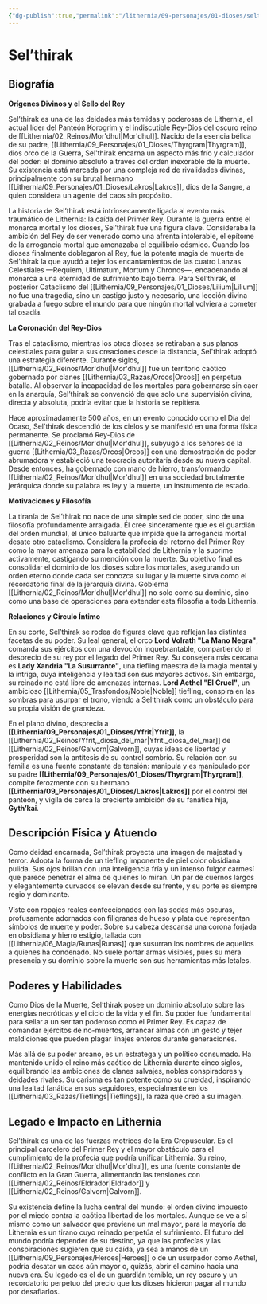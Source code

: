 ```yaml
---
{"dg-publish":true,"permalink":"/lithernia/09-personajes/01-dioses/selthirak/","tags":["dios","deidad","rey","tirano","muerte","orden","antagonista","tiefling","korogrim"]}
---
```


# Sel’thirak

## Biografía

**Orígenes Divinos y el Sello del Rey**

Sel’thirak es una de las deidades más temidas y poderosas de Lithernia, el actual líder del Panteón Korogrim y el indiscutible Rey-Dios del oscuro reino de [[Lithernia/02_Reinos/Mor'dhul\|Mor'dhul]]. Nacido de la esencia bélica de su padre, [[Lithernia/09_Personajes/01_Dioses/Thyrgram\|Thyrgram]], dios orco de la Guerra, Sel'thirak encarna un aspecto más frío y calculador del poder: el dominio absoluto a través del orden inexorable de la muerte. Su existencia está marcada por una compleja red de rivalidades divinas, principalmente con su brutal hermano [[Lithernia/09_Personajes/01_Dioses/Lakros\|Lakros]], dios de la Sangre, a quien considera un agente del caos sin propósito.

La historia de Sel’thirak está intrínsecamente ligada al evento más traumático de Lithernia: la caída del Primer Rey. Durante la guerra entre el monarca mortal y los dioses, Sel’thirak fue una figura clave. Consideraba la ambición del Rey de ser venerado como una afrenta intolerable, el epítome de la arrogancia mortal que amenazaba el equilibrio cósmico. Cuando los dioses finalmente doblegaron al Rey, fue la potente magia de muerte de Sel’thirak la que ayudó a tejer los encantamientos de las cuatro Lanzas Celestiales —Requiem, Ultimatum, Mortum y Chronos—, encadenando al monarca a una eternidad de sufrimiento bajo tierra. Para Sel’thirak, el posterior Cataclismo del [[Lithernia/09_Personajes/01_Dioses/Lilium\|Lilium]] no fue una tragedia, sino un castigo justo y necesario, una lección divina grabada a fuego sobre el mundo para que ningún mortal volviera a cometer tal osadía.

**La Coronación del Rey-Dios**

Tras el cataclismo, mientras los otros dioses se retiraban a sus planos celestiales para guiar a sus creaciones desde la distancia, Sel'thirak adoptó una estrategia diferente. Durante siglos, [[Lithernia/02_Reinos/Mor'dhul\|Mor'dhul]] fue un territorio caótico gobernado por clanes [[Lithernia/03_Razas/Orcos\|Orcos]] en perpetua batalla. Al observar la incapacidad de los mortales para gobernarse sin caer en la anarquía, Sel’thirak se convenció de que solo una supervisión divina, directa y absoluta, podría evitar que la historia se repitiera.

Hace aproximadamente 500 años, en un evento conocido como el Día del Ocaso, Sel'thirak descendió de los cielos y se manifestó en una forma física permanente. Se proclamó Rey-Dios de [[Lithernia/02_Reinos/Mor'dhul\|Mor'dhul]], subyugó a los señores de la guerra [[Lithernia/03_Razas/Orcos\|Orcos]] con una demostración de poder abrumadora y estableció una teocracia autoritaria desde su nueva capital. Desde entonces, ha gobernado con mano de hierro, transformando [[Lithernia/02_Reinos/Mor'dhul\|Mor'dhul]] en una sociedad brutalmente jerárquica donde su palabra es ley y la muerte, un instrumento de estado.

**Motivaciones y Filosofía**

La tiranía de Sel’thirak no nace de una simple sed de poder, sino de una filosofía profundamente arraigada. Él cree sinceramente que es el guardián del orden mundial, el único baluarte que impide que la arrogancia mortal desate otro cataclismo. Considera la profecía del retorno del Primer Rey como la mayor amenaza para la estabilidad de Lithernia y la suprime activamente, castigando su mención con la muerte. Su objetivo final es consolidar el dominio de los dioses sobre los mortales, asegurando un orden eterno donde cada ser conozca su lugar y la muerte sirva como el recordatorio final de la jerarquía divina. Gobierna [[Lithernia/02_Reinos/Mor'dhul\|Mor'dhul]] no solo como su dominio, sino como una base de operaciones para extender esta filosofía a toda Lithernia.

**Relaciones y Círculo Íntimo**

En su corte, Sel’thirak se rodea de figuras clave que reflejan las distintas facetas de su poder. Su leal general, el orco **Lord Volrath "La Mano Negra"**, comanda sus ejércitos con una devoción inquebrantable, compartiendo el desprecio de su rey por el legado del Primer Rey. Su consejera más cercana es **Lady Xandria "La Susurrante"**, una tiefling maestra de la magia mental y la intriga, cuya inteligencia y lealtad son sus mayores activos. Sin embargo, su reinado no está libre de amenazas internas. **Lord Aethel "El Cruel"**, un ambicioso [[Lithernia/05_Trasfondos/Noble\|Noble]] tiefling, conspira en las sombras para usurpar el trono, viendo a Sel’thirak como un obstáculo para su propia visión de grandeza.

En el plano divino, desprecia a **[[Lithernia/09_Personajes/01_Dioses/Yfrit\|Yfrit]]**, la [[Lithernia/02_Reinos/Yfrit,_diosa_del_mar\|Yfrit,_diosa_del_mar]] de [[Lithernia/02_Reinos/Galvorn\|Galvorn]], cuyas ideas de libertad y prosperidad son la antítesis de su control sombrío. Su relación con su familia es una fuente constante de tensión: manipula y es manipulado por su padre **[[Lithernia/09_Personajes/01_Dioses/Thyrgram\|Thyrgram]]**, compite ferozmente con su hermano **[[Lithernia/09_Personajes/01_Dioses/Lakros\|Lakros]]** por el control del panteón, y vigila de cerca la creciente ambición de su fanática hija, **Gyth’kai**.

## Descripción Física y Atuendo

Como deidad encarnada, Sel’thirak proyecta una imagen de majestad y terror. Adopta la forma de un tiefling imponente de piel color obsidiana pulida. Sus ojos brillan con una inteligencia fría y un intenso fulgor carmesí que parece penetrar el alma de quienes lo miran. Un par de cuernos largos y elegantemente curvados se elevan desde su frente, y su porte es siempre regio y dominante.

Viste con ropajes reales confeccionados con las sedas más oscuras, profusamente adornados con filigranas de hueso y plata que representan símbolos de muerte y poder. Sobre su cabeza descansa una corona forjada en obsidiana y hierro estigio, tallada con [[Lithernia/06_Magia/Runas\|Runas]] que susurran los nombres de aquellos a quienes ha condenado. No suele portar armas visibles, pues su mera presencia y su dominio sobre la muerte son sus herramientas más letales.

## Poderes y Habilidades

Como Dios de la Muerte, Sel’thirak posee un dominio absoluto sobre las energías necróticas y el ciclo de la vida y el fin. Su poder fue fundamental para sellar a un ser tan poderoso como el Primer Rey. Es capaz de comandar ejércitos de no-muertos, arrancar almas con un gesto y tejer maldiciones que pueden plagar linajes enteros durante generaciones.

Más allá de su poder arcano, es un estratega y un político consumado. Ha mantenido unido el reino más caótico de Lithernia durante cinco siglos, equilibrando las ambiciones de clanes salvajes, nobles conspiradores y deidades rivales. Su carisma es tan potente como su crueldad, inspirando una lealtad fanática en sus seguidores, especialmente en los [[Lithernia/03_Razas/Tieflings\|Tieflings]], la raza que creó a su imagen.

## Legado e Impacto en Lithernia

Sel’thirak es una de las fuerzas motrices de la Era Crepuscular. Es el principal carcelero del Primer Rey y el mayor obstáculo para el cumplimiento de la profecía que podría unificar Lithernia. Su reino, [[Lithernia/02_Reinos/Mor'dhul\|Mor'dhul]], es una fuente constante de conflicto en la Gran Guerra, alimentando las tensiones con [[Lithernia/02_Reinos/Eldrador\|Eldrador]] y [[Lithernia/02_Reinos/Galvorn\|Galvorn]].

Su existencia define la lucha central del mundo: el orden divino impuesto por el miedo contra la caótica libertad de los mortales. Aunque se ve a sí mismo como un salvador que previene un mal mayor, para la mayoría de Lithernia es un tirano cuyo reinado perpetúa el sufrimiento. El futuro del mundo podría depender de su destino, ya que las profecías y las conspiraciones sugieren que su caída, ya sea a manos de un [[Lithernia/09_Personajes/Heroes\|Heroes]] o de un usurpador como Aethel, podría desatar un caos aún mayor o, quizás, abrir el camino hacia una nueva era. Su legado es el de un guardián temible, un rey oscuro y un recordatorio perpetuo del precio que los dioses hicieron pagar al mundo por desafiarlos.